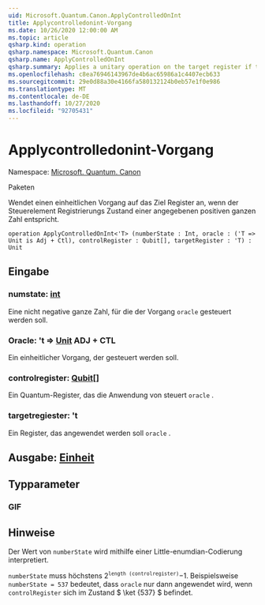 ```yaml
---
uid: Microsoft.Quantum.Canon.ApplyControlledOnInt
title: Applycontrolledonint-Vorgang
ms.date: 10/26/2020 12:00:00 AM
ms.topic: article
qsharp.kind: operation
qsharp.namespace: Microsoft.Quantum.Canon
qsharp.name: ApplyControlledOnInt
qsharp.summary: Applies a unitary operation on the target register if the control register state corresponds to a specified positive integer.
ms.openlocfilehash: c8ea76946143967de4b6ac65986a1c4407ecb633
ms.sourcegitcommit: 29e0d88a30e4166fa580132124b0eb57e1f0e986
ms.translationtype: MT
ms.contentlocale: de-DE
ms.lasthandoff: 10/27/2020
ms.locfileid: "92705431"
---
```

# <a name="applycontrolledonint-operation"></a>Applycontrolledonint-Vorgang

Namespace: [Microsoft. Quantum. Canon](xref:Microsoft.Quantum.Canon)

Paketen [](https://nuget.org/packages/)


Wendet einen einheitlichen Vorgang auf das Ziel Register an, wenn der Steuerelement Registrierungs Zustand einer angegebenen positiven ganzen Zahl entspricht.

```qsharp
operation ApplyControlledOnInt<'T> (numberState : Int, oracle : ('T => Unit is Adj + Ctl), controlRegister : Qubit[], targetRegister : 'T) : Unit
```


## <a name="input"></a>Eingabe

### <a name="numberstate--int"></a>numstate: [int](xref:microsoft.quantum.lang-ref.int)

Eine nicht negative ganze Zahl, für die der Vorgang `oracle` gesteuert werden soll.


### <a name="oracle--t--unit-adj--ctl"></a>Oracle: 't => [Unit](xref:microsoft.quantum.lang-ref.unit) ADJ + CTL

Ein einheitlicher Vorgang, der gesteuert werden soll.


### <a name="controlregister--qubit"></a>controlregister: [Qubit](xref:microsoft.quantum.lang-ref.qubit)[]

Ein Quantum-Register, das die Anwendung von steuert `oracle` .


### <a name="targetregister--t"></a>targetregiester: 't

Ein Register, das angewendet werden soll `oracle` .



## <a name="output--unit"></a>Ausgabe: [Einheit](xref:microsoft.quantum.lang-ref.unit)



## <a name="type-parameters"></a>Typparameter

### <a name="t"></a>GIF



## <a name="remarks"></a>Hinweise

Der Wert von `numberState` wird mithilfe einer Little-enumdian-Codierung interpretiert.

`numberState` muss höchstens $2 ^ \texttt{length (controlregister)}-$1.
Beispielsweise `numberState = 537` bedeutet, dass `oracle` nur dann angewendet wird, wenn `controlRegister` sich im Zustand $ \ket {537} $ befindet.